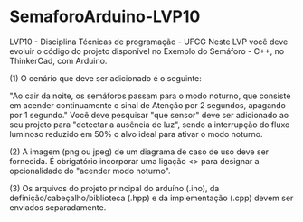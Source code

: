 # SemaforoArduino-LVP10
LVP10 - Disciplina Técnicas de programação - UFCG
Neste LVP você deve evoluir o código do projeto disponível no Exemplo do Semáforo - C++, no ThinkerCad, com Arduino. 

(1) O cenário que deve ser adicionado é o seguinte:

"Ao cair da noite, os semáforos passam para o modo noturno, que consiste em acender continuamente o sinal de Atenção por 2 segundos, apagando por 1 segundo."
Você deve pesquisar "que sensor" deve ser adicionado ao seu projeto para "detectar a ausência de luz", sendo a interrupção do fluxo luminoso reduzido em 50% o alvo ideal para ativar o modo noturno.

(2) A imagem (png ou jpeg) de um diagrama de caso de uso deve ser fornecida. É obrigatório incorporar uma ligação <<extends>> para designar a opcionalidade do "acender modo noturno".

(3) Os arquivos do projeto principal do arduíno (.ino), da definição/cabeçalho/biblioteca (.hpp) e da implementação (.cpp) devem ser enviados separadamente.
